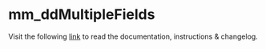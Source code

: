 # mm_ddMultipleFields

Visit the following [link](http://code.divandesign.biz/modx/mm_ddmultiplefields) to read the documentation, instructions & changelog.